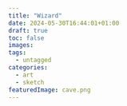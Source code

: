 ```yaml
---
title: "Wizard"
date: 2024-05-30T16:44:01+01:00
draft: true
toc: false
images:
tags:
  - untagged
categories:
  - art
  - sketch
featuredImage: cave.png
---
```


